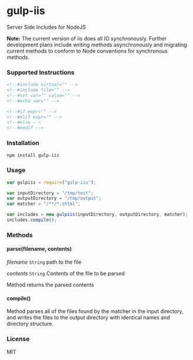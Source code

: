 gulp-iis
========

Server Side Includes for NodeJS

__Note:__ The current version of iis does all IO synchronously. Further development plans include writing methods asynchronously and migrating current methods to conform to Node conventions for synchronous methods.

### Supported Instructions

```html
<!--#include virtual="" -->
<!--#include file="" -->
<!--#set var="" value="" -->
<!--#echo var="" -->

<!--#if expr="" -->
<!--#elif expr="" -->
<!--#else -->
<!--#endif -->
```

### Installation

```bash
npm install gulp-iis
```

### Usage

```javascript
var gulpiis = require("gulp-iis");

var inputDirectory = "/tmp/test";
var outputDirectory = "/tmp/output";
var matcher = "/**/*.shtml";

var includes = new gulpiis(inputDirectory, outputDirectory, matcher);
includes.compile();
```

### Methods

#### parse(filename, contents)
_filename_ `String` path to the file

_contents_ `String` Contents of the file to be parsed

Method returns the parsed contents

#### compile()

Method parses all of the files found by the matcher in the input directory, and writes the files to the output directory with identical names and directory structure.

### License

MIT


